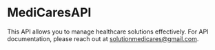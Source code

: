 # MediCaresAPI
This API allows you to manage healthcare solutions effectively.
For API documentation, please reach out at solutionmedicares@gmail.com.
